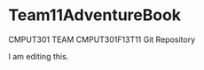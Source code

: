 Team11AdventureBook
===================

CMPUT301 TEAM CMPUT301F13T11 Git Repository


I am editing this.